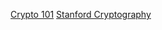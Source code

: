 
[Crypto 101](https://www.crypto101.io/)
[Stanford Cryptography](http://online.stanford.edu/course/cryptography)

